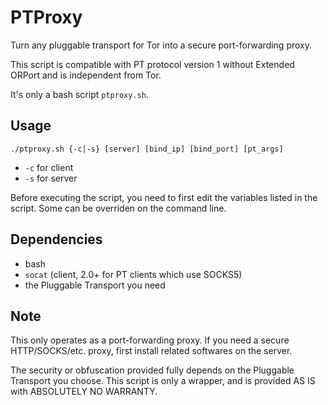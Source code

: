 # PTProxy

Turn any pluggable transport for Tor into a secure port-forwarding proxy.

This script is compatible with PT protocol version 1 without Extended ORPort and is independent from Tor.

It's only a bash script `ptproxy.sh`.

## Usage

`./ptproxy.sh {-c|-s} [server] [bind_ip] [bind_port] [pt_args]`

* `-c` for client
* `-s` for server

Before executing the script, you need to first edit the variables listed in the script. Some can be overriden on the command line.

## Dependencies

* bash
* `socat` (client, 2.0+ for PT clients which use SOCKS5)
* the Pluggable Transport you need

## Note

This only operates as a port-forwarding proxy. If you need a secure HTTP/SOCKS/etc. proxy, first install related softwares on the server.

The security or obfuscation provided fully depends on the Pluggable Transport you choose. This script is only a wrapper, and is provided AS IS with ABSOLUTELY NO WARRANTY.
